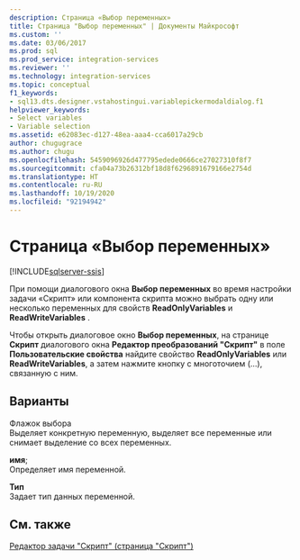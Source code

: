 ```yaml
---
description: Страница «Выбор переменных»
title: Страница "Выбор переменных" | Документы Майкрософт
ms.custom: ''
ms.date: 03/06/2017
ms.prod: sql
ms.prod_service: integration-services
ms.reviewer: ''
ms.technology: integration-services
ms.topic: conceptual
f1_keywords:
- sql13.dts.designer.vstahostingui.variablepickermodaldialog.f1
helpviewer_keywords:
- Select variables
- Variable selection
ms.assetid: e62083ec-d127-48ea-aaa4-cca6017a29cb
author: chugugrace
ms.author: chugu
ms.openlocfilehash: 5459096926d477795edede0666ce27027310f8f7
ms.sourcegitcommit: cfa04a73b26312bf18d8f6296891679166e2754d
ms.translationtype: HT
ms.contentlocale: ru-RU
ms.lasthandoff: 10/19/2020
ms.locfileid: "92194942"
---
```

# <a name="select-variables-page"></a>Страница «Выбор переменных»

[!INCLUDE[sqlserver-ssis](../../includes/applies-to-version/sqlserver-ssis.md)]


  При помощи диалогового окна **Выбор переменных** во время настройки задачи «Скрипт» или компонента скрипта можно выбрать одну или несколько переменных для свойств **ReadOnlyVariables** и **ReadWriteVariables** .  
  
 Чтобы открыть диалоговое окно **Выбор переменных**, на странице **Скрипт** диалогового окна **Редактор преобразований "Скрипт"** в поле **Пользовательские свойства** найдите свойство **ReadOnlyVariables** или **ReadWriteVariables**, а затем нажмите кнопку с многоточием (…), связанную с ним.  
  
## <a name="options"></a>Варианты  
 Флажок выбора  
 Выделяет конкретную переменную, выделяет все переменные или снимает выделение со всех переменных.  
  
 **имя**;  
 Определяет имя переменной.  
  
 **Тип**  
 Задает тип данных переменной.  
  
## <a name="see-also"></a>См. также  
 [Редактор задачи "Скрипт" (страница "Скрипт")](./script-task.md)  
  
